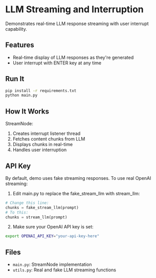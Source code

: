 #  LLM Streaming and Interruption

Demonstrates real-time LLM response streaming with user interrupt capability.

## Features

- Real-time display of LLM responses as they're generated
- User interrupt with ENTER key at any time

## Run It

```bash
pip install -r requirements.txt
python main.py
```

## How It Works

StreamNode:
1. Creates interrupt listener thread
2. Fetches content chunks from LLM
3. Displays chunks in real-time
4. Handles user interruption

## API Key

By default, demo uses fake streaming responses. To use real OpenAI streaming:

1. Edit main.py to replace the fake_stream_llm with stream_llm:
```python
# Change this line:
chunks = fake_stream_llm(prompt)
# To this:
chunks = stream_llm(prompt)
```

2. Make sure your OpenAI API key is set:
```bash
export OPENAI_API_KEY="your-api-key-here"
```

## Files

- `main.py`: StreamNode implementation
- `utils.py`: Real and fake LLM streaming functions
 
